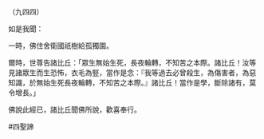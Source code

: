 （九四四）

如是我聞：

一時，佛住舍衛國祇樹給孤獨園。

爾時，世尊告諸比丘：「眾生無始生死，長夜輪轉，不知苦之本際。諸比丘！汝等見諸眾生而生恐怖，衣毛為竪，當作是念：『我等過去必曾殺生，為傷害者，為惡知識，於無始生死長夜輪轉，不知苦之本際。』諸比丘！當作是學，斷除諸有，莫令增長。」

佛說此經已，諸比丘聞佛所說，歡喜奉行。



#四聖諦
